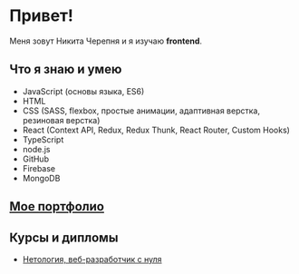 # Привет!

Меня зовут Никита Черепня и я изучаю **frontend**.

## Что я знаю и умею

* JavaScript (основы языка, ES6)
* HTML
* CSS (SASS, flexbox, простые анимации, адаптивная верстка, резиновая верстка)
* React (Context API, Redux, Redux Thunk, React Router, Custom Hooks)
* TypeScript
* node.js
* GitHub
* Firebase
* MongoDB

## [Мое портфолио](https://github.com/cherry-pynya/my-resume)

## Курсы и дипломы
* [Нетология, веб-разработчик с нуля](https://github.com/cherry-pynya/my-resume/blob/main/public/cert.png)

